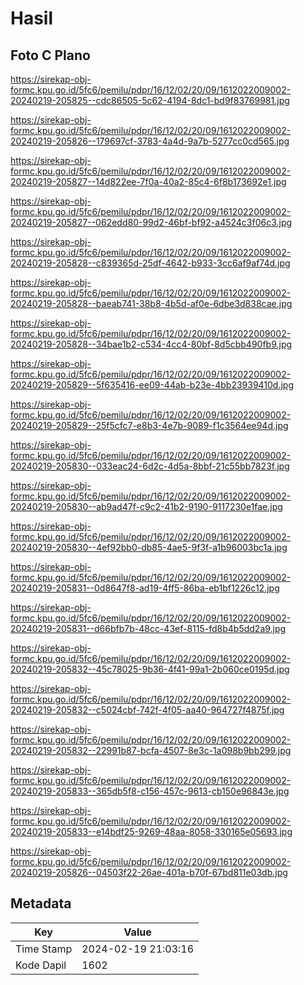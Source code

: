 # Hasil

## Foto C Plano

https://sirekap-obj-formc.kpu.go.id/5fc6/pemilu/pdpr/16/12/02/20/09/1612022009002-20240219-205825--cdc86505-5c62-4194-8dc1-bd9f83769981.jpg

https://sirekap-obj-formc.kpu.go.id/5fc6/pemilu/pdpr/16/12/02/20/09/1612022009002-20240219-205826--179697cf-3783-4a4d-9a7b-5277cc0cd565.jpg

https://sirekap-obj-formc.kpu.go.id/5fc6/pemilu/pdpr/16/12/02/20/09/1612022009002-20240219-205827--14d822ee-7f0a-40a2-85c4-6f8b173692e1.jpg

https://sirekap-obj-formc.kpu.go.id/5fc6/pemilu/pdpr/16/12/02/20/09/1612022009002-20240219-205827--062edd80-99d2-46bf-bf92-a4524c3f06c3.jpg

https://sirekap-obj-formc.kpu.go.id/5fc6/pemilu/pdpr/16/12/02/20/09/1612022009002-20240219-205828--c839365d-25df-4642-b933-3cc6af9af74d.jpg

https://sirekap-obj-formc.kpu.go.id/5fc6/pemilu/pdpr/16/12/02/20/09/1612022009002-20240219-205828--baeab741-38b8-4b5d-af0e-6dbe3d838cae.jpg

https://sirekap-obj-formc.kpu.go.id/5fc6/pemilu/pdpr/16/12/02/20/09/1612022009002-20240219-205828--34bae1b2-c534-4cc4-80bf-8d5cbb490fb9.jpg

https://sirekap-obj-formc.kpu.go.id/5fc6/pemilu/pdpr/16/12/02/20/09/1612022009002-20240219-205829--5f635416-ee09-44ab-b23e-4bb23939410d.jpg

https://sirekap-obj-formc.kpu.go.id/5fc6/pemilu/pdpr/16/12/02/20/09/1612022009002-20240219-205829--25f5cfc7-e8b3-4e7b-9089-f1c3564ee94d.jpg

https://sirekap-obj-formc.kpu.go.id/5fc6/pemilu/pdpr/16/12/02/20/09/1612022009002-20240219-205830--033eac24-6d2c-4d5a-8bbf-21c55bb7823f.jpg

https://sirekap-obj-formc.kpu.go.id/5fc6/pemilu/pdpr/16/12/02/20/09/1612022009002-20240219-205830--ab9ad47f-c9c2-41b2-9190-9117230e1fae.jpg

https://sirekap-obj-formc.kpu.go.id/5fc6/pemilu/pdpr/16/12/02/20/09/1612022009002-20240219-205830--4ef92bb0-db85-4ae5-9f3f-a1b96003bc1a.jpg

https://sirekap-obj-formc.kpu.go.id/5fc6/pemilu/pdpr/16/12/02/20/09/1612022009002-20240219-205831--0d8647f8-ad19-4ff5-86ba-eb1bf1226c12.jpg

https://sirekap-obj-formc.kpu.go.id/5fc6/pemilu/pdpr/16/12/02/20/09/1612022009002-20240219-205831--d66bfb7b-48cc-43ef-8115-fd8b4b5dd2a9.jpg

https://sirekap-obj-formc.kpu.go.id/5fc6/pemilu/pdpr/16/12/02/20/09/1612022009002-20240219-205832--45c78025-9b36-4f41-99a1-2b060ce0195d.jpg

https://sirekap-obj-formc.kpu.go.id/5fc6/pemilu/pdpr/16/12/02/20/09/1612022009002-20240219-205832--c5024cbf-742f-4f05-aa40-964727f4875f.jpg

https://sirekap-obj-formc.kpu.go.id/5fc6/pemilu/pdpr/16/12/02/20/09/1612022009002-20240219-205832--22991b87-bcfa-4507-8e3c-1a098b9bb299.jpg

https://sirekap-obj-formc.kpu.go.id/5fc6/pemilu/pdpr/16/12/02/20/09/1612022009002-20240219-205833--365db5f8-c156-457c-9613-cb150e96843e.jpg

https://sirekap-obj-formc.kpu.go.id/5fc6/pemilu/pdpr/16/12/02/20/09/1612022009002-20240219-205833--e14bdf25-9269-48aa-8058-330165e05693.jpg

https://sirekap-obj-formc.kpu.go.id/5fc6/pemilu/pdpr/16/12/02/20/09/1612022009002-20240219-205826--04503f22-26ae-401a-b70f-67bd811e03db.jpg


## Metadata

| Key        | Value               |
| ---------- | ------------------- |
| Time Stamp | 2024-02-19 21:03:16 |
| Kode Dapil | 1602                |



